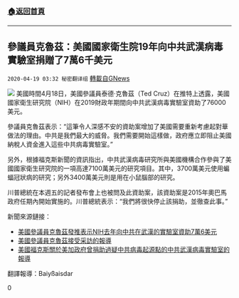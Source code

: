 ###  [:house:返回首頁](https://github.com/ourhimalayas/txt)
---

## 參議員克魯茲：美國國家衛生院19年向中共武漢病毒實驗室捐贈了7萬6千美元
`2020-04-19 03:32 秘密翻译组` [轉載自GNews](https://gnews.org/zh-hant/178067/)

![](https://s3.amazonaws.com/gnews-media-offload/wp-content/uploads/2020/04/19030833/Picture-1-246.png)
美國時間4月18日，美國參議員泰德·克魯茲（Ted Cruz）在推特上透露，美國國家衛生研究院（NIH）在2019財政年期間向中共武漢病毒實驗室資助了76000美元。

參議員克魯茲表示：“這筆令人深感不安的資助案增加了美國需要重新考慮起對華做法的理由。中共是我們最大的威脅。我們需要開始這樣做，政府應立即阻止美國納稅人資金進入這些中共病毒實驗室。”

另外，根據福克斯新聞的資訊指出，中共武漢病毒研究所與美國機構合作參與了美國國家衛生研究院的一項高達7100萬美元的研究項目。其中，3700萬美元使用蝙蝠冠狀病的研究；另外3400萬美元則是用在小鼠腦部的研究。

川普總統在本週五的記者發布會上也被問及此資助案，該資助案是2015年奧巴馬政府任期內開始實施的。川普總統表示：“我們將很快停止該捐助，並徹查此事。”

新聞來源鏈接：

- [美國參議員克魯茲發推表示NIH去年向中共在武漢的實驗室資助7萬6美元](https://twitter.com/tedcruz/status/1251307275832221696)
- [美國參議員克魯茲接受采訪的報導](https://thebl.com/us-news/sen-ted-cruz-us-gave-76000-taxpayer-dollars-in-2019-to-wuhan-lab.html)
- [美國福克斯關於美加政府曾捐助過疑中共病毒起源點的中共武漢病毒實驗室的報導](https://www.foxnews.com/politics/u-s-canada-have-funded-chinese-lab)


翻譯報導：Baiyßaisdar

0
